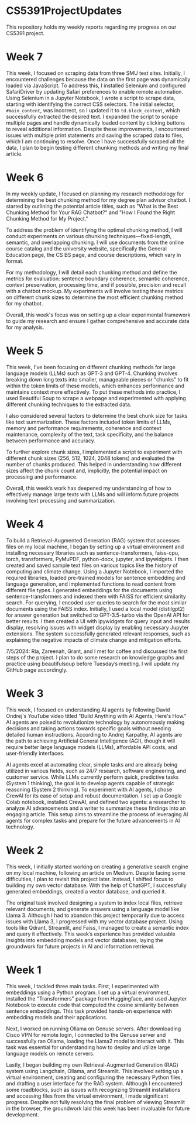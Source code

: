 # CS5391ProjectUpdates
This repository holds my weekly reports regarding my progress on our CS5391 project. 

# Week 7

This week, I focused on scraping data from three SMU test sites. Initially, I encountered challenges because the data on the first page was dynamically loaded via JavaScript. To address this, I installed Selenium and configured SafariDriver by updating Safari preferences to enable remote automation. Using Selenium in a Jupyter Notebook, I wrote a script to scrape data, starting with identifying the correct CSS selectors. The initial selector, `#main_content`, was incorrect, so I updated it to `td.block_content`, which successfully extracted the desired text. I expanded the script to scrape multiple pages and handle dynamically loaded content by clicking buttons to reveal additional information. Despite these improvements, I encountered issues with multiple print statements and saving the scraped data to files, which I am continuing to resolve. Once I have successfully scraped all the data, I plan to begin testing different chunking methods and writing my final article.

# Week 6

In my weekly update, I focused on planning my research methodology for determining the best chunking method for my degree plan advisor chatbot. I started by outlining the potential article titles, such as "What is the Best Chunking Method for Your RAG Chatbot?" and "How I Found the Right Chunking Method for My Project."

To address the problem of identifying the optimal chunking method, I will conduct experiments on various chunking techniques—fixed-length, semantic, and overlapping chunking. I will use documents from the online course catalog and the university website, specifically the General Education page, the CS BS page, and course descriptions, which vary in format.

For my methodology, I will detail each chunking method and define the metrics for evaluation: sentence boundary coherence, semantic coherence, context preservation, processing time, and if possible, precision and recall with a chatbot mockup. My experiments will involve testing these metrics on different chunk sizes to determine the most efficient chunking method for my chatbot.

Overall, this week's focus was on setting up a clear experimental framework to guide my research and ensure I gather comprehensive and accurate data for my analysis.

# Week 5

This week, I've been focusing on different chunking methods for large language models (LLMs) such as GPT-3 and GPT-4. Chunking involves breaking down long texts into smaller, manageable pieces or "chunks" to fit within the token limits of these models, which enhances performance and maintains context more effectively.
To put these methods into practice, I used Beautiful Soup to scrape a webpage and experimented with applying different chunking techniques to the extracted data.

I also considered several factors to determine the best chunk size for tasks like text summarization. These factors included token limits of LLMs, memory and performance requirements, coherence and context maintenance, complexity of the text, task specificity, and the balance between performance and accuracy.

To further explore chunk sizes, I implemented a script to experiment with different chunk sizes (256, 512, 1024, 2048 tokens) and evaluated the number of chunks produced. This helped in understanding how different sizes affect the chunk count and, implicitly, the potential impact on processing and performance.

Overall, this week’s work has deepened my understanding of how to effectively manage large texts with LLMs and will inform future projects involving text processing and summarization.

# Week 4

To build a Retrieval-Augmented Generation (RAG) system that accesses files on my local machine, I began by setting up a virtual environment and installing necessary libraries such as sentence-transformers, faiss-cpu, torch, transformers, PyMuPDF, python-docx, jupyter, and ipywidgets. I then created and saved sample text files on various topics like the history of computing and climate change. Using a Jupyter Notebook, I imported the required libraries, loaded pre-trained models for sentence embedding and language generation, and implemented functions to read content from different file types. I generated embeddings for the documents using sentence-transformers and indexed them with FAISS for efficient similarity search. For querying, I encoded user queries to search for the most similar documents using the FAISS index. Initially, I used a local model (distilgpt2) for answer generation but switched to GPT-3.5-turbo via the OpenAI API for better results. I then created a UI with ipywidgets for query input and results display, resolving issues with widget display by enabling necessary Jupyter extensions. The system successfully generated relevant responses, such as explaining the negative impacts of climate change and mitigation efforts.

7/5/2024: Ria, Zareenah, Grant, and I met for coffee and discussed the first steps of the project. I plan to do some research on knowledge graphs and practice using beautifulsoup before Tuesday’s meeting. I will update my GitHub page accordingly.

# Week 3

This week, I focused on understanding AI agents by following David Ondrej's YouTube video titled "Build Anything with AI Agents, Here's How." AI agents are poised to revolutionize technology by autonomously making decisions and taking actions towards specific goals without needing detailed human instructions. According to Andrej Karpathy, AI agents are the path to achieving Artificial General Intelligence (AGI), though it will require better large language models (LLMs), affordable API costs, and user-friendly interfaces.

AI agents excel at automating clear, simple tasks and are already being utilized in various fields, such as 24/7 research, software engineering, and customer service. While LLMs currently perform quick, predictive tasks (System 1 thinking), the goal is to develop agents capable of strategic reasoning (System 2 thinking). To experiment with AI agents, I chose CrewAI for its ease of setup and robust documentation. I set up a Google Colab notebook, installed CrewAI, and defined two agents: a researcher to analyze AI advancements and a writer to summarize these findings into an engaging article. This setup aims to streamline the process of leveraging AI agents for complex tasks and prepare for the future advancements in AI technology.

# Week 2

This week, I initially started working on creating a generative search engine on my local machine, following an article on Medium. Despite facing some difficulties, I plan to revisit this project later. Instead, I shifted focus to building my own vector database. With the help of ChatGPT, I successfully generated embeddings, created a vector database, and queried it.

The original task involved designing a system to index local files, retrieve relevant documents, and generate answers using a language model like Llama 3. Although I had to abandon this project temporarily due to access issues with Llama 3, I progressed with my vector database project. Using tools like Qdrant, Streamlit, and Faiss, I managed to create a semantic index and query it effectively. This week’s experience has provided valuable insights into embedding models and vector databases, laying the groundwork for future projects in AI and information retrieval.

# Week 1

This week, I tackled three main tasks. First, I experimented with embeddings using a Python program. I set up a virtual environment, installed the "Transformers" package from Huggingface, and used Jupyter Notebook to execute code that computed the cosine similarity between sentence embeddings. This task provided hands-on experience with embedding models and their applications.

Next, I worked on running Ollama on Genuse servers. After downloading Cisco VPN for remote login, I connected to the Genuse server and successfully ran Ollama, loading the Llama2 model to interact with it. This task was essential for understanding how to deploy and utilize large language models on remote servers.

Lastly, I began building my own Retrieval-Augmented Generation (RAG) system using Langchain, Ollama, and Streamlit. This involved setting up a virtual environment, creating and configuring the necessary Python files, and drafting a user interface for the RAG system. Although I encountered some roadblocks, such as issues with recognizing Streamlit installations and accessing files from the virtual environment, I made significant progress. Despite not fully resolving the final problem of viewing Streamlit in the browser, the groundwork laid this week has been invaluable for future development.

